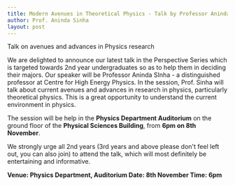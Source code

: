 ```yaml
---
title: Modern Avenues in Theoretical Physics - Talk by Professor Aninda Sinha
author: Prof. Aninda Sinha
layout: post
---
```


Talk on avenues and advances in Physics research

<!--more-->

We are delighted to announce our latest talk in the Perspective Series which is targeted towards 2nd year undergraduates so as to help them in deciding their majors. Our speaker will be Professor Aninda SInha - a distinguished professor at Centre for High Energy Physics. In the session, Prof. Sinha will talk about current avenues and advances in research in physics, particularly theoretical physics. This is a great opportunity to understand the current environment in physics.

The session will be help in the **Physics Department Auditorium** on the ground floor of the **Physical Sciences Building**, from **6pm on 8th November**.

We strongly urge all 2nd years (3rd years and above please don't feel left out, you can also join) to attend the talk, which will most definitely be entertaining and informative.

**Venue: Physics Department, Auditorium
Date: 8th November
Time: 6pm**

